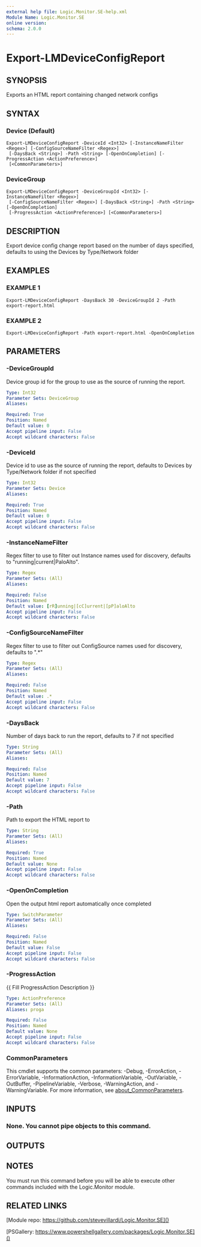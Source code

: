 ```yaml
---
external help file: Logic.Monitor.SE-help.xml
Module Name: Logic.Monitor.SE
online version:
schema: 2.0.0
---
```


# Export-LMDeviceConfigReport

## SYNOPSIS
Exports an HTML report containing changed network configs

## SYNTAX

### Device (Default)
```
Export-LMDeviceConfigReport -DeviceId <Int32> [-InstanceNameFilter <Regex>] [-ConfigSourceNameFilter <Regex>]
 [-DaysBack <String>] -Path <String> [-OpenOnCompletion] [-ProgressAction <ActionPreference>]
 [<CommonParameters>]
```

### DeviceGroup
```
Export-LMDeviceConfigReport -DeviceGroupId <Int32> [-InstanceNameFilter <Regex>]
 [-ConfigSourceNameFilter <Regex>] [-DaysBack <String>] -Path <String> [-OpenOnCompletion]
 [-ProgressAction <ActionPreference>] [<CommonParameters>]
```

## DESCRIPTION
Export device config change report based on the number of days specified, defaults to using the Devices by Type/Network folder

## EXAMPLES

### EXAMPLE 1
```
Export-LMDeviceConfigReport -DaysBack 30 -DeviceGroupId 2 -Path export-report.html
```

### EXAMPLE 2
```
Export-LMDeviceConfigReport -Path export-report.html -OpenOnCompletion
```

## PARAMETERS

### -DeviceGroupId
Device group id for the group to use as the source of running the report.

```yaml
Type: Int32
Parameter Sets: DeviceGroup
Aliases:

Required: True
Position: Named
Default value: 0
Accept pipeline input: False
Accept wildcard characters: False
```

### -DeviceId
Device id to use as the source of running the report, defaults to Devices by Type/Network folder if not specified

```yaml
Type: Int32
Parameter Sets: Device
Aliases:

Required: True
Position: Named
Default value: 0
Accept pipeline input: False
Accept wildcard characters: False
```

### -InstanceNameFilter
Regex filter to use to filter out Instance names used for discovery, defaults to "running|current|PaloAlto".

```yaml
Type: Regex
Parameter Sets: (All)
Aliases:

Required: False
Position: Named
Default value: [rR]unning|[cC]urrent|[pP]aloAlto
Accept pipeline input: False
Accept wildcard characters: False
```

### -ConfigSourceNameFilter
Regex filter to use to filter out ConfigSource names used for discovery, defaults to ".*"

```yaml
Type: Regex
Parameter Sets: (All)
Aliases:

Required: False
Position: Named
Default value: .*
Accept pipeline input: False
Accept wildcard characters: False
```

### -DaysBack
Number of days back to run the report, defaults to 7 if not specified

```yaml
Type: String
Parameter Sets: (All)
Aliases:

Required: False
Position: Named
Default value: 7
Accept pipeline input: False
Accept wildcard characters: False
```

### -Path
Path to export the HTML report to

```yaml
Type: String
Parameter Sets: (All)
Aliases:

Required: True
Position: Named
Default value: None
Accept pipeline input: False
Accept wildcard characters: False
```

### -OpenOnCompletion
Open the output html report automatically once completed

```yaml
Type: SwitchParameter
Parameter Sets: (All)
Aliases:

Required: False
Position: Named
Default value: False
Accept pipeline input: False
Accept wildcard characters: False
```

### -ProgressAction
{{ Fill ProgressAction Description }}

```yaml
Type: ActionPreference
Parameter Sets: (All)
Aliases: proga

Required: False
Position: Named
Default value: None
Accept pipeline input: False
Accept wildcard characters: False
```

### CommonParameters
This cmdlet supports the common parameters: -Debug, -ErrorAction, -ErrorVariable, -InformationAction, -InformationVariable, -OutVariable, -OutBuffer, -PipelineVariable, -Verbose, -WarningAction, and -WarningVariable. For more information, see [about_CommonParameters](http://go.microsoft.com/fwlink/?LinkID=113216).

## INPUTS

### None. You cannot pipe objects to this command.
## OUTPUTS

## NOTES
You must run this command before you will be able to execute other commands included with the Logic.Monitor module.

## RELATED LINKS

[Module repo: https://github.com/stevevillardi/Logic.Monitor.SE]()

[PSGallery: https://www.powershellgallery.com/packages/Logic.Monitor.SE]()

